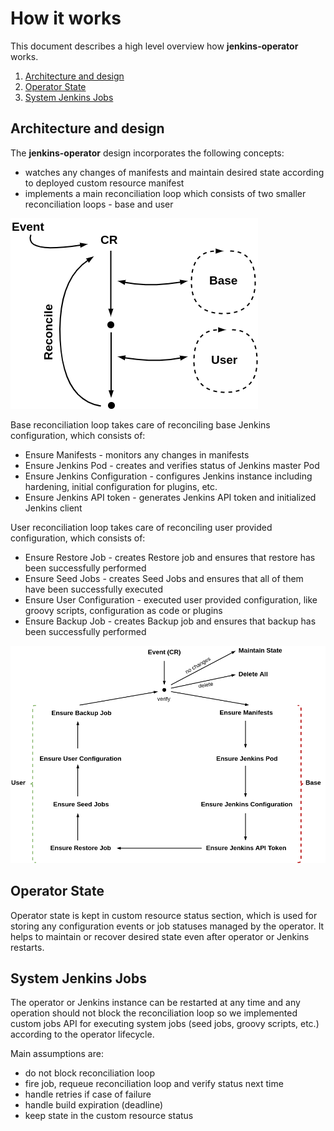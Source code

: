 # How it works

This document describes a high level overview how **jenkins-operator** works. 

1. [Architecture and design](#architecture-and-design)
2. [Operator State](#operator-state)
3. [System Jenkins Jobs](#system-jenkins-jobs)

## Architecture and design

The **jenkins-operator** design incorporates the following concepts:
- watches any changes of manifests and maintain desired state according to deployed custom resource manifest
- implements a main reconciliation loop which consists of two smaller reconciliation loops - base and user 

![reconcile](../reconcile.png)

Base reconciliation loop takes care of reconciling base Jenkins configuration, which consists of:
- Ensure Manifests - monitors any changes in manifests 
- Ensure Jenkins Pod - creates and verifies status of Jenkins master Pod
- Ensure Jenkins Configuration - configures Jenkins instance including hardening, initial configuration for plugins, etc.
- Ensure Jenkins API token - generates Jenkins API token and initialized Jenkins client

User reconciliation loop takes care of reconciling user provided configuration, which consists of:
- Ensure Restore Job - creates Restore job and ensures that restore has been successfully performed  
- Ensure Seed Jobs - creates Seed Jobs and ensures that all of them have been successfully executed
- Ensure User Configuration - executed user provided configuration, like groovy scripts, configuration as code or plugins
- Ensure Backup Job -  creates Backup job and ensures that backup has been successfully performed

![reconcile](../phases.png)

## Operator State

Operator state is kept in custom resource status section, which is used for storing any configuration events or job statuses managed by the operator.
It helps to maintain or recover desired state even after operator or Jenkins restarts.

## System Jenkins Jobs

The operator or Jenkins instance can be restarted at any time and any operation should not block the reconciliation loop so we implemented
custom jobs API for executing system jobs (seed jobs, groovy scripts, etc.) according to the operator lifecycle.

Main assumptions are:
- do not block reconciliation loop
- fire job, requeue reconciliation loop and verify status next time
- handle retries if case of failure
- handle build expiration (deadline)
- keep state in the custom resource status
